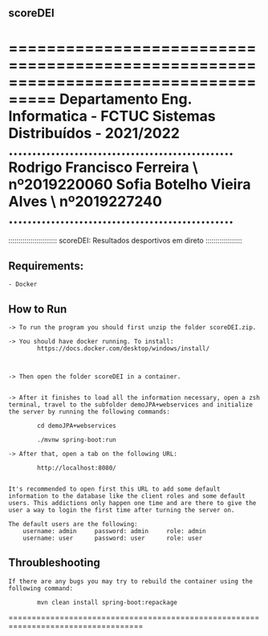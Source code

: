 ## scoreDEI
===================================================================================
    Departamento Eng. Informatica - FCTUC
    Sistemas Distribuídos - 2021/2022
    ................................................
    Rodrigo Francisco Ferreira \ nº2019220060
    Sofia Botelho Vieira Alves \ nº2019227240
    ................................................
===================================================================================

:::::::::::::::::::::::: scoreDEI: Resultados desportivos em direto ::::::::::::::::::

## Requirements:
    - Docker


## How to Run
	-> To run the program you should first unzip the folder scoreDEI.zip.
    
    -> You should have docker running. To install:   
            https://docs.docker.com/desktop/windows/install/

    

    -> Then open the folder scoreDEI in a container.
    

    -> After it finishes to load all the information necessary, open a zsh terminal, travel to the subfolder demoJPA+webservices and initialize the server by running the following commands:
             
            cd demoJPA+webservices
            
            ./mvnw spring-boot:run
    
    -> After that, open a tab on the following URL:

            http://localhost:8080/


    It's recommended to open first this URL to add some default information to the database like the client roles and some default users. This addictions only happen one time and are there to give the user a way to login the first time after turning the server on.

    The default users are the following:
        username: admin     password: admin     role: admin
        username: user      password: user      role: user


## Throubleshooting

    If there are any bugs you may try to rebuild the container using the following command:

            mvn clean install spring-boot:repackage

===================================================================================